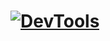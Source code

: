 # [![DevTools](https://i.ytimg.com/vi_webp/_EYk-E29edo/sddefault.webp)](https://www.youtube.com/watch?v=_EYk-E29edo)
